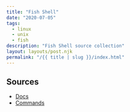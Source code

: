 ```yaml
---
title: "Fish Shell"
date: "2020-07-05"
tags:
  - linux
  - unix
  - fish
description: "Fish Shell source collection"
layout: layouts/post.njk
permalink: "/{{ title | slug }}/index.html"
---
```


## Sources

- [Docs](https://fishshell.com/docs/current/index.html)
- [Commands](https://fishshell.com/docs/current/commands.html)
